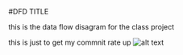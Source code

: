  #DFD TITLE

this is the data flow disagram for the class project 


this is just to get my commnit rate up
![alt text][logo]

[logo]:<img width="407" alt="dfdpractice 1-osscheck" src="https://cloud.githubusercontent.com/assets/21317643/18326087/cd5f1200-7509-11e6-8bb8-74f99d50134d.PNG">



[logo]:file:///Users/saad/Desktop/DFDPractice%231-OSSCheck%20(2).PNG
